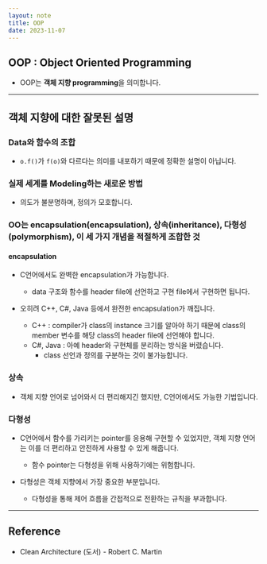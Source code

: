 ```yaml
---
layout: note
title: OOP
date: 2023-11-07
---
```





## OOP : Object Oriented Programming

- OOP는 **객체 지향 programming**을 의미합니다.




---




## 객체 지향에 대한 잘못된 설명

### Data와 함수의 조합

- `o.f()`가 `f(o)`와 다르다는 의미를 내포하기 때문에 정확한 설명이 아닙니다.

### 실제 세계를 Modeling하는 새로운 방법

- 의도가 불분명하며, 정의가 모호합니다.

### OO는 encapsulation(encapsulation), 상속(inheritance), 다형성(polymorphism), 이 세 가지 개념을 적절하게 조합한 것

#### encapsulation

- C언어에서도 완벽한 encapsulation가 가능합니다.
    - data 구조와 함수를 header file에 선언하고 구현 file에서 구현하면 됩니다.

- 오히려 C++, C#, Java 등에서 완전한 encapsulation가 깨집니다.
    - C++ : compiler가 class의 instance 크기를 알아야 하기 때문에 class의 member 변수를 해당 class의 header file에 선언해야 합니다.
    - C#, Java : 아예 header와 구현체를 분리하는 방식을 버렸습니다.
        - class 선언과 정의를 구분하는 것이 불가능합니다.

### 상속

- 객체 지향 언어로 넘어와서 더 편리해지긴 했지만, C언어에서도 가능한 기법입니다.

### 다형성

- C언어에서 함수를 가리키는 pointer를 응용해 구현할 수 있었지만, 객체 지향 언어는 이를 더 편리하고 안전하게 사용할 수 있게 해줍니다.
    - 함수 pointer는 다형성을 위해 사용하기에는 위험합니다.

- 다형성은 객체 지향에서 가장 중요한 부분입니다.
    - 다형성을 통해 제어 흐름을 간접적으로 전환하는 규칙을 부과합니다.




---




## Reference

- Clean Architecture (도서) - Robert C. Martin